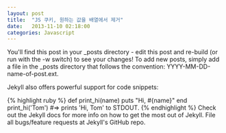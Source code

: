 ```yaml
---
layout: post
title:  "JS 쿠키, 원하는 값을 배열에서 제거"
date:   2013-11-10 02:18:00
categories: Javascript
---
```



You'll find this post in your _posts directory - edit this post and re-build (or run with the -w switch) to see your changes! To add new posts, simply add a file in the _posts directory that follows the convention: YYYY-MM-DD-name-of-post.ext.

Jekyll also offers powerful support for code snippets:

{% highlight ruby %} def print_hi(name) puts "Hi, #{name}" end print_hi('Tom') #=> prints 'Hi, Tom' to STDOUT. {% endhighlight %} Check out the Jekyll docs for more info on how to get the most out of Jekyll. File all bugs/feature requests at Jekyll's GitHub repo.
